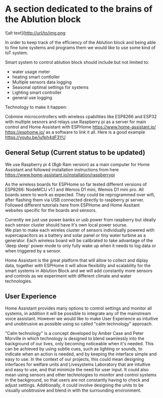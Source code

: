 # A section dedicated to the brains of the Ablution block


![alt text]([http://url/to/img.png](https://github.com/Lifesystems-Laboratory/ablution-block/blob/main/brains/smart_home.jpg](https://raw.githubusercontent.com/Lifesystems-Laboratory/ablution-block/refs/heads/main/brains/smart_home.jpg))

In order to keep track of the efficiency of the Ablution block and being able to fine tune systems and programs them we would like to use some kind of IoT system. 

Smart system to control ablution block should include but not limited to:  

* water usage meter 
* heating smart contloller
* Multiple sensors data logging
* Seasonal optimal settings for systems
* Lighting smart controller
* general use logging

Technology to make it happen: 

Cobmine microcontrollers with wireless cpabilities like ESP8266 and ESP32 with multiple sesnors and relays use Raspberry pi as a server for main control and Home Assistant with ESPHome https://www.home-assistant.io/  https://esphome.io/ as a software to link it all. Here is a good example https://youtu.be/iufph4dF3YU


## General Setup (Current status to be updated)

We use Raspberry pi 4 (8gb Ram version) as a main computer for Home Assistant and followed installation instructions from here https://www.home-assistant.io/installation/raspberrypi 

As the wireless boards for ESPHome so far tested different versions of ESP8266: NodeMCU v1.1 and Wemos D1 mini, Wemos D1 mini pro. All boards seem to work as expected. They could be reprogrammed over wifi, after flashing them via USB connected directly to raspberry pi server. Followed different tutorials here from ESPHome and Home Assitant websites specific for the boards and sensors. 

Currently we just use power banks or usb power from raspberry but ideally each sensor cluster should have it's own local power sourse.  
We plan to make each wireles cluster of sensors individually powered with supercapacitors as a battery and solar panel or tiny water turbine as a generator. Each wireless board will be calibrated to take advantage of the 'deep sleep' power mode to only fully wake up when it needs to log data or when triggered by a sensor. 

Home Assistant is the great platform that will allow to collect and diplay data, together with ESPHome it will allow flexibility and scalability for the smart systems in Ablution Block and we will add constantly more sensors and controls as we experiment with different climate and water technologies.  

## User Experience 

Home Assistant provides many options to control settings and monitor all systems, in addition it will be possible to integrate any of the mainstream voice assistant. However we would like to make User Experience as intuitive and unobtrusive as possible using so called "calm technology" approach. 

"Calm technology" is a concept developed by Amber Case and Peter Morville in which technology is designed to blend seamlessly into the background of our lives, only becoming noticeable when it's needed. This can be achieved by using subtle cues, such as lighting or sounds, to indicate when an action is needed, and by keeping the interface simple and easy to use. In the context of our projects, this could mean designing interfaces for welfare units and Livesystems Laboratory that are intuitive and easy to use, and that minimize the need for user input. It could also mean using sensors and other technologies to monitor and control systems in the background, so that users are not constantly having to check and adjust settings. Additionally, it could involve designing the units to be visually unobtrusive and blend in with the surrounding environment.





